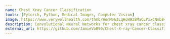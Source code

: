 ```yaml
---
name: Chest Xray Cancer Classification
tools: [Pytorch, Python, Medical Images, Computer Vision]
image: https://www.verywellhealth.com/thmb/WonMv6JLqHoW9z8MaCLPxxCNmb8=/1500x0/filters:no_upscale():max_bytes(150000):strip_icc()/iStock_22401848_MEDIUM-58262cb63df78c6f6adebb27.jpg
description: Convolutional Neural Networks for chest xray cancer classification.
external_url: https://github.com/JamieVo890/Chest-X-ray-Cancer-Classification
---
```





